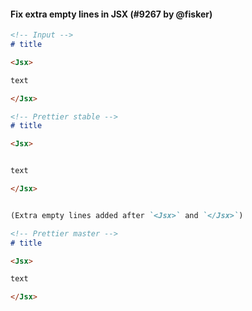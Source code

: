 #### Fix extra empty lines in JSX (#9267 by @fisker)

<!-- prettier-ignore -->
```markdown
<!-- Input -->
# title

<Jsx>

text

</Jsx>

<!-- Prettier stable -->
# title

<Jsx>


text

</Jsx>


(Extra empty lines added after `<Jsx>` and `</Jsx>`)

<!-- Prettier master -->
# title

<Jsx>

text

</Jsx>
```
